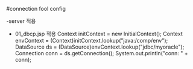 #connection fool config

-server 적용
<Resource name="jdbc/myoracle" auth="Container"
              type="javax.sql.DataSource" 			  			  			  
              driverClassName="oracle.jdbc.OracleDriver"
              url="jdbc:oracle:thin:@127.0.0.1:1521:XE"
              username="scott" password="tiger" maxTotal="20" maxIdle="10"
              maxWaitMillis="-1"/>

- 01_dbcp.jsp 적용
Context initContext = new InitialContext();
Context envContext  = (Context)initContext.lookup("java:/comp/env");
DataSource ds = (DataSource)envContext.lookup("jdbc/myoracle");
Connection conn = ds.getConnection();
System.out.println("conn: " + conn);